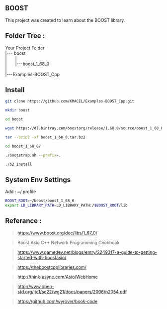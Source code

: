 ## BOOST
This project was created to learn about the BOOST library.

## Folder Tree :
Your Project Folder
<br />
|--- boost<br />
|&nbsp;&nbsp;&nbsp;&nbsp;&nbsp;&nbsp;&nbsp;|<br />
| &nbsp;&nbsp;&nbsp;&nbsp;&nbsp;&nbsp;|---boost_1_68_0<br />
|<br />
|---Examples-BOOST_Cpp


## Install
```bash 
git clone https://github.com/KMACEL/Examples-BOOST_Cpp.git
```

```bash 
mkdir boost
```

```bash 
cd boost
```

```bash 
wget https://dl.bintray.com/boostorg/release/1.68.0/source/boost_1_68_0.tar.bz2
```
```bash 
tar --bzip2 -xf boost_1_68_0.tar.bz2
```

```bash 
cd boost_1_68_0/
```

```bash 
./bootstrap.sh --prefix=.
```

```bash 
./b2 install
```

## System Env Settings

Add : ~/.profile

```bash
BOOST_ROOT=~/boost/boost_1_68_0
export LD_LIBRARY_PATH=LD_LIBRARY_PATH:/$BOOST_ROOT/lib
```
## Referance : 
> https://www.boost.org/doc/libs/1_67_0/

> Boost.Asio C++ Network Programming Cookbook

> https://www.gamedev.net/blogs/entry/2249317-a-guide-to-getting-started-with-boostasio/

> https://theboostcpplibraries.com/

> http://think-async.com/Asio/WebHome

> http://www.open-std.org/jtc1/sc22/wg21/docs/papers/2006/n2054.pdf

> https://github.com/wyrover/book-code


